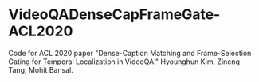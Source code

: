 # VideoQADenseCapFrameGate-ACL2020
Code for ACL 2020 paper "Dense-Caption Matching and Frame-Selection Gating for Temporal Localization in VideoQA." Hyounghun Kim, Zineng Tang, Mohit Bansal.
